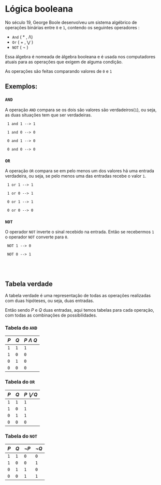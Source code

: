 # Lógica booleana

No século 19, George Boole desenvolveu um sistema algébrico de operações binárias entre  `0` e `1`, contendo os seguintes operadores :
* `And` ( *  ,  Λ)
* `Or` ( + , ⋁ )
* `NOT` ( ¬ ) 

Essa álgebra é nomeada de álgebra booleana e é usada nos computadores atuais para as operações que exigem de alguma condição.

As operações são feitas comparando valores de `0` e `1`

## Exemplos:

### `AND`

A operação `AND` compara se os dois são valores são verdadeiros(`1`), ou seja, as duas situações tem que ser verdadeiras.

` 1 and 1 --> 1`

` 1 and 0 --> 0`

` 0 and 1 --> 0`

` 0 and 0 --> 0`

### `OR`

A operação `OR` compara se em pelo menos um dos valores há uma entrada verdadeira, ou seja, se pelo menos uma das entradas recebe o valor `1`.

` 1 or 1 --> 1`

` 1 or 0 --> 1`

` 0 or 1 --> 1`

` 0 or 0 --> 0`

### `NOT`
O operador `NOT` inverte o sinal recebido na entrada. Então se recebermos `1` o operador `NOT` converte para `0`.

` NOT 1 --> 0`

` NOT 0 --> 1`

<br>
<br>

## Tabela verdade

A tabela verdade é uma representação de todas as operações realizadas com duas hipóteses, ou seja, duas entradas.

Então sendo *P* e *Q* duas entradas, aqui temos tabelas para cada operação, com todas as combinações de possibilidades.

### Tabela do `AND`

*P*          |       *Q*     | *P Λ Q*     
------------ | ------------- | -----------------  
`1`          | `1`           | `1`           
`1`          | `0`           | `0`           
`0`          | `1`           | `0`           
`0`          | `0`           | `0`                    

### Tabela do `OR`

*P*          |       *Q*       |       *P ⋁ Q*      
------------ | ------------- | -------------  
`1`          | `1`           | `1`           
`1`          | `0`           | `1`           
`0`          | `1`           | `1`           
`0`          | `0`           | `0`                       

### Tabela do `NOT`

*P*          |       *Q*     |       *¬P*    |      *¬Q*     |
------------ | ------------- | ------------- | ------------- | 
`1`          | `1`           | `0`           | `0`
`1`          | `0`           | `0`           | `1`
`0`          | `1`           | `1`           | `0`
`0`          | `0`           | `1`           | `1`            

